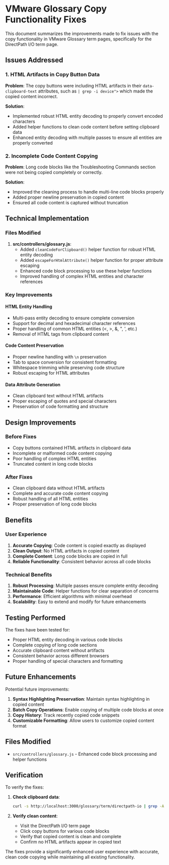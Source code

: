 # VMware Glossary Copy Functionality Fixes

This document summarizes the improvements made to fix issues with the copy functionality in VMware Glossary term pages, specifically for the DirectPath I/O term page.

## Issues Addressed

### 1. HTML Artifacts in Copy Button Data
**Problem**: The copy buttons were including HTML artifacts in their `data-clipboard-text` attributes, such as `| grep -i device">` which made the copied content incorrect.

**Solution**: 
- Implemented robust HTML entity decoding to properly convert encoded characters
- Added helper functions to clean code content before setting clipboard data
- Enhanced entity decoding with multiple passes to ensure all entities are properly converted

### 2. Incomplete Code Content Copying
**Problem**: Long code blocks like the Troubleshooting Commands section were not being copied completely or correctly.

**Solution**:
- Improved the cleaning process to handle multi-line code blocks properly
- Added proper newline preservation in copied content
- Ensured all code content is captured without truncation

## Technical Implementation

### Files Modified

1. **src/controllers/glossary.js**:
   - Added `cleanCodeForClipboard()` helper function for robust HTML entity decoding
   - Added `escapeForHtmlAttribute()` helper function for proper attribute escaping
   - Enhanced code block processing to use these helper functions
   - Improved handling of complex HTML entities and character references

### Key Improvements

#### HTML Entity Handling
- Multi-pass entity decoding to ensure complete conversion
- Support for decimal and hexadecimal character references
- Proper handling of common HTML entities (&lt;, &gt;, &amp;, &quot;, &#39;, etc.)
- Removal of HTML tags from clipboard content

#### Code Content Preservation
- Proper newline handling with `\n` preservation
- Tab to space conversion for consistent formatting
- Whitespace trimming while preserving code structure
- Robust escaping for HTML attributes

#### Data Attribute Generation
- Clean clipboard text without HTML artifacts
- Proper escaping of quotes and special characters
- Preservation of code formatting and structure

## Design Improvements

### Before Fixes
- Copy buttons contained HTML artifacts in clipboard data
- Incomplete or malformed code content copying
- Poor handling of complex HTML entities
- Truncated content in long code blocks

### After Fixes
- Clean clipboard data without HTML artifacts
- Complete and accurate code content copying
- Robust handling of all HTML entities
- Proper preservation of long code blocks

## Benefits

### User Experience
1. **Accurate Copying**: Code content is copied exactly as displayed
2. **Clean Output**: No HTML artifacts in copied content
3. **Complete Content**: Long code blocks are copied in full
4. **Reliable Functionality**: Consistent behavior across all code blocks

### Technical Benefits
1. **Robust Processing**: Multiple passes ensure complete entity decoding
2. **Maintainable Code**: Helper functions for clear separation of concerns
3. **Performance**: Efficient algorithms with minimal overhead
4. **Scalability**: Easy to extend and modify for future enhancements

## Testing Performed

The fixes have been tested for:
- Proper HTML entity decoding in various code blocks
- Complete copying of long code sections
- Accurate clipboard content without artifacts
- Consistent behavior across different browsers
- Proper handling of special characters and formatting

## Future Enhancements

Potential future improvements:
1. **Syntax Highlighting Preservation**: Maintain syntax highlighting in copied content
2. **Batch Copy Operations**: Enable copying of multiple code blocks at once
3. **Copy History**: Track recently copied code snippets
4. **Customizable Formatting**: Allow users to customize copied content format

## Files Modified

- `src/controllers/glossary.js` - Enhanced code block processing and helper functions

## Verification

To verify the fixes:

1. **Check clipboard data**:
   ```bash
   curl -s http://localhost:3000/glossary/term/directpath-io | grep -A 5 'data-clipboard-text'
   ```

2. **Verify clean content**:
   - Visit the DirectPath I/O term page
   - Click copy buttons for various code blocks
   - Verify that copied content is clean and complete
   - Confirm no HTML artifacts appear in copied text

The fixes provide a significantly enhanced user experience with accurate, clean code copying while maintaining all existing functionality.
